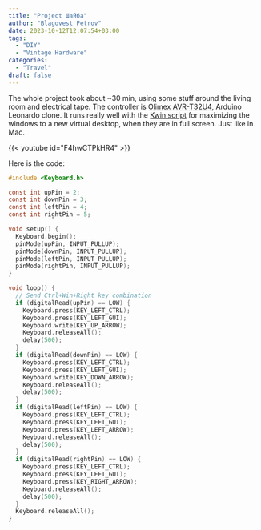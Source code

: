 ```yaml
---
title: "Project Шайба"
author: "Blagovest Petrov"
date: 2023-10-12T12:07:54+03:00
tags:
  - "DIY"
  - "Vintage Hardware"
categories:
  - "Travel"
draft: false
---
```


The whole project took about ~30 min, using some stuff around the living room and electrical tape. The controller is [Olimex AVR-T32U4](https://www.olimex.com/Products/Duino/AVR/AVR-T32U4/open-source-hardware), Arduino Leonardo clone. It runs really well with the [Kwin script](https://github.com/Aetf/kwin-maxmize-to-new-desktop) for maximizing the windows to a new virtual desktop, when they are in full screen. Just like in Mac.

{{< youtube id="F4hwCTPkHR4" >}}

Here is the code:

```C
#include <Keyboard.h>

const int upPin = 2;
const int downPin = 3;
const int leftPin = 4;
const int rightPin = 5;

void setup() {
  Keyboard.begin();
  pinMode(upPin, INPUT_PULLUP);
  pinMode(downPin, INPUT_PULLUP);
  pinMode(leftPin, INPUT_PULLUP);
  pinMode(rightPin, INPUT_PULLUP);
}

void loop() {
  // Send Ctrl+Win+Right key combination
  if (digitalRead(upPin) == LOW) {
    Keyboard.press(KEY_LEFT_CTRL);
    Keyboard.press(KEY_LEFT_GUI);
    Keyboard.write(KEY_UP_ARROW);
    Keyboard.releaseAll();
    delay(500);
  }
  if (digitalRead(downPin) == LOW) {
    Keyboard.press(KEY_LEFT_CTRL);
    Keyboard.press(KEY_LEFT_GUI);
    Keyboard.write(KEY_DOWN_ARROW);
    Keyboard.releaseAll();
    delay(500);
  }
  if (digitalRead(leftPin) == LOW) {
    Keyboard.press(KEY_LEFT_CTRL);
    Keyboard.press(KEY_LEFT_GUI);
    Keyboard.press(KEY_LEFT_ARROW);
    Keyboard.releaseAll();
    delay(500);
  }
  if (digitalRead(rightPin) == LOW) {
    Keyboard.press(KEY_LEFT_CTRL);
    Keyboard.press(KEY_LEFT_GUI);
    Keyboard.press(KEY_RIGHT_ARROW);
    Keyboard.releaseAll();
    delay(500);
  }
  Keyboard.releaseAll();
}
```
